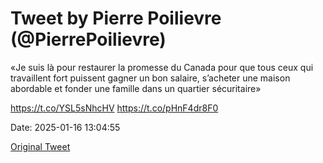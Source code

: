 # Tweet by Pierre Poilievre (@PierrePoilievre)

«Je suis là pour restaurer la promesse du Canada pour que tous ceux qui travaillent fort puissent gagner un bon salaire, s’acheter une maison abordable et fonder une famille dans un quartier sécuritaire»

https://t.co/YSL5sNhcHV https://t.co/pHnF4dr8F0

Date: 2025-01-16 13:04:55

[Original Tweet](https://x.com/PierrePoilievre/status/1879877493362196828)
